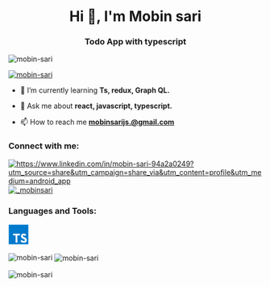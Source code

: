 <h1 align="center">Hi 👋, I'm Mobin sari</h1>
<h3 align="center">Todo App with typescript</h3>

<p align="left"> <img src="https://komarev.com/ghpvc/?username=mobin-sari&label=Profile%20views&color=0e75b6&style=flat" alt="mobin-sari" /> </p>

<p align="left"> <a href="https://github.com/ryo-ma/github-profile-trophy"><img src="https://github-profile-trophy.vercel.app/?username=mobin-sari" alt="mobin-sari" /></a> </p>

- 🌱 I’m currently learning **Ts, redux, Graph QL.**

- 💬 Ask me about **react, javascript, typescript.**

- 📫 How to reach me **mobinsarijs.@gmail.com**

<h3 align="left">Connect with me:</h3>
<p align="left">
<a href="https://linkedin.com/in/https://www.linkedin.com/in/mobin-sari-94a2a0249?utm_source=share&utm_campaign=share_via&utm_content=profile&utm_medium=android_app" target="blank"><img align="center" src="https://raw.githubusercontent.com/rahuldkjain/github-profile-readme-generator/master/src/images/icons/Social/linked-in-alt.svg" alt="https://www.linkedin.com/in/mobin-sari-94a2a0249?utm_source=share&utm_campaign=share_via&utm_content=profile&utm_medium=android_app" height="30" width="40" /></a>
<a href="https://instagram.com/_mobinsari" target="blank"><img align="center" src="https://raw.githubusercontent.com/rahuldkjain/github-profile-readme-generator/master/src/images/icons/Social/instagram.svg" alt="_mobinsari" height="30" width="40" /></a>
</p>

<h3 align="left">Languages and Tools:</h3>
<p align="left"> <a href="https://www.typescriptlang.org/" target="_blank" rel="noreferrer"> <img src="https://raw.githubusercontent.com/devicons/devicon/master/icons/typescript/typescript-original.svg" alt="typescript" width="40" height="40"/> </a> </p>

<p><img align="left" src="https://github-readme-stats.vercel.app/api/top-langs?username=mobin-sari&show_icons=true&locale=en&layout=compact" alt="mobin-sari" /></p>

<p>&nbsp;<img align="center" src="https://github-readme-stats.vercel.app/api?username=mobin-sari&show_icons=true&locale=en" alt="mobin-sari" /></p>

<p><img align="center" src="https://github-readme-streak-stats.herokuapp.com/?user=mobin-sari&" alt="mobin-sari" /></p>
